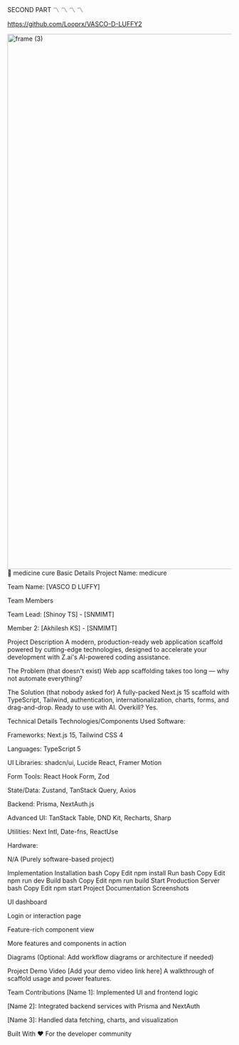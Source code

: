 SECOND PART 〽️ 〽️ 〽️ 〽️ 

https://github.com/Looprx/VASCO-D-LUFFY2




<img width="3188" height="1202" alt="frame (3)" src="https://github.com/user-attachments/assets/517ad8e9-ad22-457d-9538-a9e62d137cd7" />
🚀 medicine cure
Basic Details
Project Name: medicure

Team Name: [VASCO D LUFFY]

Team Members

Team Lead: [Shinoy TS] - [SNMIMT]

Member 2: [Akhilesh KS] - [SNMIMT]



Project Description
A modern, production-ready web application scaffold powered by cutting-edge technologies, designed to accelerate your development with Z.ai's AI-powered coding assistance.

The Problem (that doesn't exist)
Web app scaffolding takes too long — why not automate everything?

The Solution (that nobody asked for)
A fully-packed Next.js 15 scaffold with TypeScript, Tailwind, authentication, internationalization, charts, forms, and drag-and-drop. Ready to use with AI. Overkill? Yes.

Technical Details
Technologies/Components Used
Software:

Frameworks: Next.js 15, Tailwind CSS 4

Languages: TypeScript 5

UI Libraries: shadcn/ui, Lucide React, Framer Motion

Form Tools: React Hook Form, Zod

State/Data: Zustand, TanStack Query, Axios

Backend: Prisma, NextAuth.js

Advanced UI: TanStack Table, DND Kit, Recharts, Sharp

Utilities: Next Intl, Date-fns, ReactUse

Hardware:

N/A (Purely software-based project)

Implementation
Installation
bash
Copy
Edit
npm install
Run
bash
Copy
Edit
npm run dev
Build
bash
Copy
Edit
npm run build
Start Production Server
bash
Copy
Edit
npm start
Project Documentation
Screenshots

UI dashboard


Login or interaction page


Feature-rich component view


More features and components in action

Diagrams
(Optional: Add workflow diagrams or architecture if needed)

Project Demo
Video
[Add your demo video link here]
A walkthrough of scaffold usage and power features.

Team Contributions
[Name 1]: Implemented UI and frontend logic

[Name 2]: Integrated backend services with Prisma and NextAuth

[Name 3]: Handled data fetching, charts, and visualization

Built With
❤️ For the developer community

